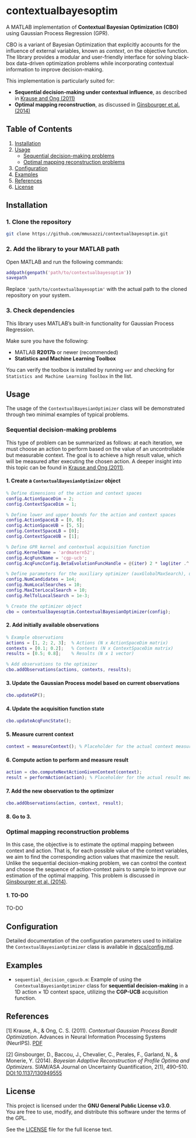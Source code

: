 # contextualbayesoptim

A MATLAB implementation of **Contextual Bayesian Optimization (CBO)** using Gaussian Process Regression (GPR).

CBO is a variant of Bayesian Optimization that explicitly accounts for the influence of external variables, known as *context*, on the objective function. The library provides a modular and user-friendly interface for solving black-box data-driven optimization problems while incorporating contextual information to improve decision-making.

This implementation is particularly suited for:

- **Sequential decision-making under contextual influence**, as described in [Krause and Ong (2011)](#reference-1)
- **Optimal mapping reconstruction**, as discussed in [Ginsbourger et al. (2014)](#reference-2)

## Table of Contents

1. [Installation](#installation)
2. [Usage](#usage)
	- [Sequential decision-making problems](#sequential-decision-making-problems)
    - [Optimal mapping reconstruction problems](#optimal-mapping-reconstruction-problems)
3. [Configuration](#configuration)
4. [Examples](#examples)
5. [References](#references)
6. [License](#license)

## Installation

### 1. Clone the repository
```bash
git clone https://github.com/mmusazzi/contextualbayesoptim.git
```
### 2. Add the library to your MATLAB path

Open MATLAB and run the following commands:

```matlab
addpath(genpath('path/to/contextualbayesoptim'))
savepath
```
Replace `'path/to/contextualbayesoptim'` with the actual path to the cloned repository on your system.

### 3. Check dependencies

This library uses MATLAB’s built-in functionality for Gaussian Process Regression.

Make sure you have the following:

- MATLAB **R2017b** or newer (recommended)
- **Statistics and Machine Learning Toolbox**

You can verify the toolbox is installed by running `ver` and checking for `Statistics and Machine Learning Toolbox` in the list.

## Usage

The usage of the `ContextualBayesianOptimizer` class will be demonstrated through two minimal examples of typical problems.

### Sequential decision-making problems

This type of problem can be summarized as follows: at each iteration, we must choose an action to perform based on the value of an uncontrollable but measurable context. The goal is to achieve a high result value, which will be measured after executing the chosen action. A deeper insight into this topic can be found in [Krause and Ong (2011)](#reference-1).

#### 1. Create a `ContextualBayesianOptimizer` object

```matlab
% Define dimensions of the action and context spaces
config.ActionSpaceDim = 2;
config.ContextSpaceDim = 1;

% Define lower and upper bounds for the action and context spaces
config.ActionSpaceLB = [0, 0];
config.ActionSpaceUB = [5, 5];
config.ContextSpaceLB = [0];
config.ContextSpaceUB = [1];

% Define GPR kernel and contextual acquisition function
config.KernelName = 'ardmatern52';
config.AcqFuncName = 'cgp-ucb';
config.AcqFuncConfig.BetaEvolutionFuncHandle = @(iter) 2 * log(iter .^ 2);

% Define parameters for the auxiliary optimizer (auxGlobalMaxSearch), used to maximize the acquisition function
config.NumCandidates = 1e4;
config.NumLocalSearches = 10;
config.MaxIterLocalSearch = 10;
config.RelTolLocalSearch = 1e-3;

% Create the optimizer object
cbo = contextualbayesoptim.ContextualBayesianOptimizer(config);
```

#### 2. Add initially available observations

```matlab
% Example observations
actions = [1, 2; 2, 3];  % Actions (N x ActionSpaceDim matrix)
contexts = [0.1; 0.2];   % Contexts (N x ContextSpaceDim matrix)
results = [0.5; 0.8];    % Results (N x 1 vector)

% Add observations to the optimizer
cbo.addObservations(actions, contexts, results);
```

#### 3. Update the Gaussian Process model based on current observations

```matlab
cbo.updateGP();
```

#### 4. Update the acquisition function state

```matlab
cbo.updateAcqFuncState();
```

#### 5. Measure current context

```matlab
context = measureContext(); % Placeholder for the actual context measurement function
```

#### 6. Compute action to perform and measure result

```matlab
action = cbo.computeNextActionGivenContext(context);
result = performAction(action); % Placeholder for the actual result measurement function
```

#### 7. Add the new observation to the optimizer

```matlab
cbo.addObservations(action, context, result);
```

#### 8. Go to 3.

### Optimal mapping reconstruction problems

In this case, the objective is to estimate the optimal mapping between context and action. That is, for each possible value of the context variables, we aim to find the corresponding action values that maximize the result. Unlike the sequential decision-making problem, we can control the context and choose the sequence of action-context pairs to sample to improve our estimation of the optimal mapping. This problem is discussed in [Ginsbourger et al. (2014)](#reference-2).

#### 1. TO-DO

TO-DO

## Configuration

Detailed documentation of the configuration parameters used to initialize the `ContextualBayesianOptimizer` class is available in [docs/config.md](docs/config.md).

## Examples

- `sequential_decision_cgpucb.m`: Example of using the `ContextualBayesianOptimizer` class for **sequential decision-making** in a 1D action × 1D context space, utilizing the **CGP-UCB** acquisition function.

## References

<a id="reference-1"></a>
[1] Krause, A., & Ong, C. S. (2011). *Contextual Gaussian Process Bandit Optimization*. Advances in Neural Information Processing Systems (NeurIPS). [PDF](https://proceedings.neurips.cc/paper/2011/file/f3f1b7fc5a8779a9e618e1f23a7b7860-Paper.pdf)

<a id="reference-2"></a>
[2] Ginsbourger, D., Baccou, J., Chevalier, C., Perales, F., Garland, N., & Monerie, Y. (2014). *Bayesian Adaptive Reconstruction of Profile Optima and Optimizers*. SIAM/ASA Journal on Uncertainty Quantification, 2(1), 490–510. [DOI:10.1137/130949555](https://doi.org/10.1137/130949555)

## License

This project is licensed under the **GNU General Public License v3.0**.  
You are free to use, modify, and distribute this software under the terms of the GPL.

See the [LICENSE](LICENSE) file for the full license text.